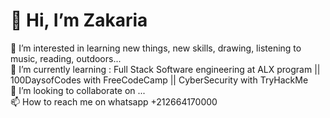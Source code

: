 # 💫 Hi, I’m Zakaria

👀 I’m interested in learning new things, new skills, drawing, listening to music, reading, outdoors...<br>
🌱 I’m currently learning : Full Stack Software engineering at ALX program || 100DaysofCodes with FreeCodeCamp || CyberSecurity with TryHackMe <br>
💞️ I’m looking to collaborate on ...<br>
📫 How to reach me on whatsapp +212664170000
